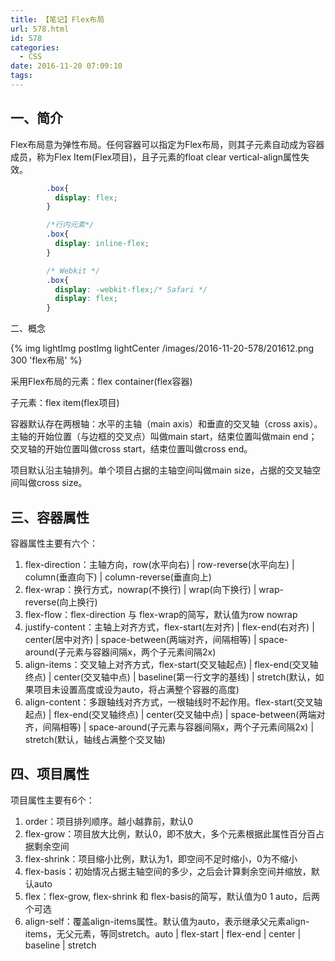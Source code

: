 ```yaml
---
title: 【笔记】Flex布局
url: 578.html
id: 578
categories:
  - CSS
date: 2016-11-20 07:09:10
tags:
---
```


一、简介
----

Flex布局意为弹性布局。任何容器可以指定为Flex布局，则其子元素自动成为容器成员，称为Flex Item(Flex项目)，且子元素的float clear vertical-align属性失效。
```css
        .box{ 
          display: flex;
        }

        /*行内元素*/
        .box{ 
          display: inline-flex;
        }

        /* Webkit */ 
        .box{ 
          display: -webkit-flex;/* Safari */
          display: flex; 
        }
```
二、概念

{% img lightImg postImg lightCenter  /images/2016-11-20-578/201612.png 300 'flex布局' %}

采用Flex布局的元素：flex container(flex容器)

子元素：flex item(flex项目)

容器默认存在两根轴：水平的主轴（main axis）和垂直的交叉轴（cross axis）。主轴的开始位置（与边框的交叉点）叫做main start，结束位置叫做main end；交叉轴的开始位置叫做cross start，结束位置叫做cross end。

项目默认沿主轴排列。单个项目占据的主轴空间叫做main size，占据的交叉轴空间叫做cross size。

三、容器属性
------

容器属性主要有六个：

1.  flex-direction：主轴方向，row(水平向右) | row-reverse(水平向左) | column(垂直向下) | column-reverse(垂直向上)
2.  flex-wrap：换行方式，nowrap(不换行) | wrap(向下换行) | wrap-reverse(向上换行)
3.  flex-flow：flex-direction 与 flex-wrap的简写，默认值为row nowrap
4.  justify-content：主轴上对齐方式，flex-start(左对齐) | flex-end(右对齐) | center(居中对齐) | space-between(两端对齐，间隔相等) | space-around(子元素与容器间隔x，两个子元素间隔2x)
5.  align-items：交叉轴上对齐方式，flex-start(交叉轴起点) | flex-end(交叉轴终点) | center(交叉轴中点) | baseline(第一行文字的基线) | stretch(默认，如果项目未设置高度或设为auto，将占满整个容器的高度)
6.  align-content：多跟轴线对齐方式，一根轴线时不起作用。flex-start(交叉轴起点) | flex-end(交叉轴终点) | center(交叉轴中点) | space-between(两端对齐，间隔相等) | space-around(子元素与容器间隔x，两个子元素间隔2x) | stretch(默认，轴线占满整个交叉轴)

四、项目属性
------

项目属性主要有6个：

1.  order：项目排列顺序。越小越靠前，默认0
2.  flex-grow：项目放大比例，默认0，即不放大，多个元素根据此属性百分百占据剩余空间
3.  flex-shrink：项目缩小比例，默认为1，即空间不足时缩小，0为不缩小
4.  flex-basis：初始情况占据主轴空间的多少，之后会计算剩余空间并缩放，默认auto
5.  flex：flex-grow, flex-shrink 和 flex-basis的简写，默认值为0 1 auto，后两个可选
6.  align-self：覆盖align-items属性。默认值为auto，表示继承父元素align-items，无父元素，等同stretch。auto | flex-start | flex-end | center | baseline | stretch